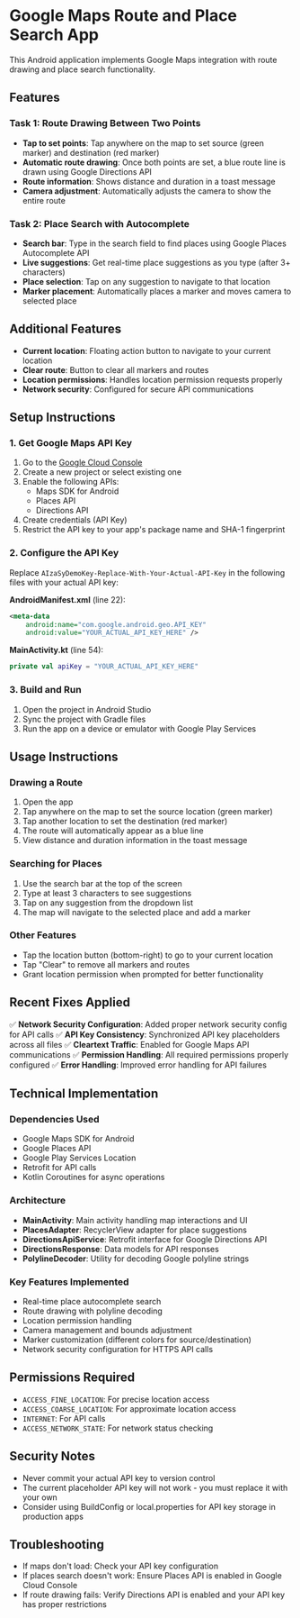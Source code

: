 # Google Maps Route and Place Search App

This Android application implements Google Maps integration with route drawing and place search functionality.

## Features

### Task 1: Route Drawing Between Two Points
- **Tap to set points**: Tap anywhere on the map to set source (green marker) and destination (red marker)
- **Automatic route drawing**: Once both points are set, a blue route line is drawn using Google Directions API
- **Route information**: Shows distance and duration in a toast message
- **Camera adjustment**: Automatically adjusts the camera to show the entire route

### Task 2: Place Search with Autocomplete
- **Search bar**: Type in the search field to find places using Google Places Autocomplete API
- **Live suggestions**: Get real-time place suggestions as you type (after 3+ characters)
- **Place selection**: Tap on any suggestion to navigate to that location
- **Marker placement**: Automatically places a marker and moves camera to selected place

## Additional Features
- **Current location**: Floating action button to navigate to your current location
- **Clear route**: Button to clear all markers and routes
- **Location permissions**: Handles location permission requests properly
- **Network security**: Configured for secure API communications

## Setup Instructions

### 1. Get Google Maps API Key
1. Go to the [Google Cloud Console](https://console.cloud.google.com/)
2. Create a new project or select existing one
3. Enable the following APIs:
   - Maps SDK for Android
   - Places API
   - Directions API
4. Create credentials (API Key)
5. Restrict the API key to your app's package name and SHA-1 fingerprint

### 2. Configure the API Key
Replace `AIzaSyDemoKey-Replace-With-Your-Actual-API-Key` in the following files with your actual API key:

**AndroidManifest.xml** (line 22):
```xml
<meta-data
    android:name="com.google.android.geo.API_KEY"
    android:value="YOUR_ACTUAL_API_KEY_HERE" />
```

**MainActivity.kt** (line 54):
```kotlin
private val apiKey = "YOUR_ACTUAL_API_KEY_HERE"
```

### 3. Build and Run
1. Open the project in Android Studio
2. Sync the project with Gradle files
3. Run the app on a device or emulator with Google Play Services

## Usage Instructions

### Drawing a Route
1. Open the app
2. Tap anywhere on the map to set the source location (green marker)
3. Tap another location to set the destination (red marker)
4. The route will automatically appear as a blue line
5. View distance and duration information in the toast message

### Searching for Places
1. Use the search bar at the top of the screen
2. Type at least 3 characters to see suggestions
3. Tap on any suggestion from the dropdown list
4. The map will navigate to the selected place and add a marker

### Other Features
- Tap the location button (bottom-right) to go to your current location
- Tap "Clear" to remove all markers and routes
- Grant location permission when prompted for better functionality

## Recent Fixes Applied

✅ **Network Security Configuration**: Added proper network security config for API calls
✅ **API Key Consistency**: Synchronized API key placeholders across all files
✅ **Cleartext Traffic**: Enabled for Google Maps API communications
✅ **Permission Handling**: All required permissions properly configured
✅ **Error Handling**: Improved error handling for API failures

## Technical Implementation

### Dependencies Used
- Google Maps SDK for Android
- Google Places API
- Google Play Services Location
- Retrofit for API calls
- Kotlin Coroutines for async operations

### Architecture
- **MainActivity**: Main activity handling map interactions and UI
- **PlacesAdapter**: RecyclerView adapter for place suggestions
- **DirectionsApiService**: Retrofit interface for Google Directions API
- **DirectionsResponse**: Data models for API responses
- **PolylineDecoder**: Utility for decoding Google polyline strings

### Key Features Implemented
- Real-time place autocomplete search
- Route drawing with polyline decoding
- Location permission handling
- Camera management and bounds adjustment
- Marker customization (different colors for source/destination)
- Network security configuration for HTTPS API calls

## Permissions Required
- `ACCESS_FINE_LOCATION`: For precise location access
- `ACCESS_COARSE_LOCATION`: For approximate location access
- `INTERNET`: For API calls
- `ACCESS_NETWORK_STATE`: For network status checking

## Security Notes
- Never commit your actual API key to version control
- The current placeholder API key will not work - you must replace it with your own
- Consider using BuildConfig or local.properties for API key storage in production apps

## Troubleshooting
- If maps don't load: Check your API key configuration
- If places search doesn't work: Ensure Places API is enabled in Google Cloud Console
- If route drawing fails: Verify Directions API is enabled and your API key has proper restrictions

